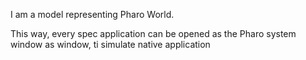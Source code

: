 I am a model representing Pharo World.

This way, every spec application can be opened as the Pharo system window as window, ti simulate native application